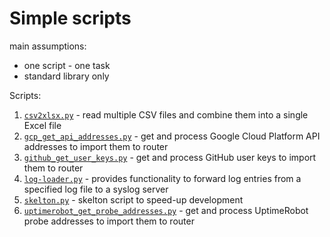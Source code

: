 # Simple scripts

main assumptions:
- one script - one task
- standard library only

Scripts:

1. [`csv2xlsx.py`](csv2xlsx.py) - read multiple CSV files and combine them into a single Excel file
2. [`gcp_get_api_addresses.py`](gcp_get_api_addresses.py) - get and process Google Cloud Platform API 
addresses to import them to router
3. [`github_get_user_keys.py`](github_get_user_keys.py) - get and process GitHub user keys to import them to router
4. [`log-loader.py`](log-loader.py) - provides functionality to forward log entries from a specified log file
to a syslog server
5. [`skelton.py`](skelton.py) - skelton script to speed-up development
6. [`uptimerobot_get_probe_addresses.py`](uptimerobot_get_probe_addresses.py) - get and process UptimeRobot probe 
addresses to import them to router
